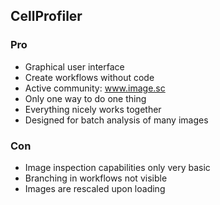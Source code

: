 ## CellProfiler

### Pro

- Graphical user interface 
- Create workflows without code
- Active community: www.image.sc
- Only one way to do one thing
- Everything nicely works together
- Designed for batch analysis of many images

### Con

- Image inspection capabilities only very basic
- Branching in workflows not visible 
- Images are rescaled upon loading 
